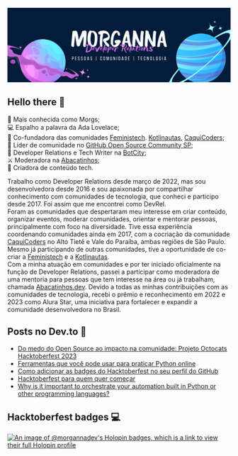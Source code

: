 <img src="https://raw.githubusercontent.com/morgannadev/morgannadev/main/img/morganna.png" alt="Fundo azul escuro. Do lado esquerdo está o desenho simulando um planeta com anéis com as cores rosa e azul. No centro está escrito Morganna e embaixo está escrito Developer Relations. Logo abaixo disso está escrito pessoas, comunidade, tecnologia. Do lado direito temos outro desenho simulando um planeta com anéis com tons de roxo e azul."></img>

## Hello there 👋

💙 Mais conhecida como Morgs; \
💻 Espalho a palavra da Ada Lovelace; \
👑 Co-fundadora das comunidades [Feministech](https://github.com/feministech). [Kotlinautas](https://kotlinautas.dev/), [CaquiCoders](https://www.meetup.com/pt-BR/caquicoders/); \
🤩 Líder de comunidade no [GitHub Open Source Community SP](https://linktr.ee/ghcommunitysp); \
🥑 Developer Relations e Tech Writer na [BotCity](https://github.com/botcity-dev); \
⚔️ Moderadora na [Abacatinhos](https://github.com/abacatinhos); \
📝 Criadora de conteúdo tech.

Trabalho como Developer Relations desde março de 2022, mas sou desenvolvedora desde 2016 e sou apaixonada por compartilhar conhecimento com comunidades de tecnologia, que conheci e participo desde 2017. Foi assim que me encontrei como DevRel. \
Foram as comunidades que despertaram meu interesse em criar conteúdo, organizar eventos, moderar comunidades, orientar e mentorar pessoas, principalmente com foco na diversidade. Tive essa experiência coordenando comunidades ainda em 2017, com a cocriação da comunidade [CaquiCoders](https://www.meetup.com/pt-BR/caquicoders/) no Alto Tietê e Vale do Paraíba, ambas regiões de São Paulo. Mesmo já participando de outras comunidades, tive a oportunidade de co-criar a [Feministech](https://feministech.com.br/) e a [Kotlinautas](https://kotlinautas.dev/). \
Com a minha atuação em comunidades e por ter iniciado oficialmente na função de Developer Relations, passei a participar como moderadora de uma mentoria para pessoas que tem interesse na área ou já trabalham, chamada [Abacatinhos.dev](https://abacatinhos.dev/).
Devido a todas as minhas contribuições com as comunidades de tecnologia, recebi o prêmio e reconhecimento em 2022 e 2023 como Alura Star, uma iniciativa para fortalecer e expandir a comunidade desenvolvedora no Brasil.

## Posts no Dev.to 📝
<!-- BLOG-POST-LIST:START -->
- [Do medo do Open Source ao impacto na comunidade: Projeto Octocats Hacktoberfest 2023](https://dev.to/feministech/do-medo-do-open-source-ao-impacto-na-comunidade-projeto-octocats-hacktoberfest-2023-168b)
- [Ferramentas que você pode usar para praticar Python online](https://dev.to/feministech/ferramentas-que-voce-pode-usar-para-praticar-python-online-27no)
- [Como adicionar as badges do Hacktoberfest no seu perfil do GitHub](https://dev.to/feministech/como-adicionar-as-badges-do-hacktoberfest-no-seu-perfil-do-github-3ngk)
- [Hacktoberfest para quem quer começar](https://dev.to/feministech/hacktoberfest-para-quem-quer-comecar-3njp)
- [Why is it important to orchestrate your automation built in Python or other programming languages?](https://dev.to/botcitydev/why-is-it-important-to-orchestrate-your-automation-built-in-python-or-other-programming-languages-2hb7)
<!-- BLOG-POST-LIST:END -->

## Hacktoberfest badges 💻
[![An image of @morgannadev's Holopin badges, which is a link to view their full Holopin profile](https://holopin.me/morgannadev)](https://holopin.io/@morgannadev)
